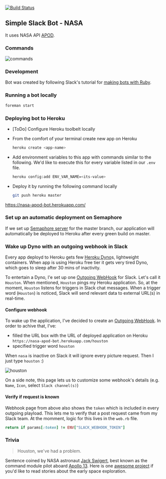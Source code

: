 [![Build Status](https://semaphoreci.com/api/v1/projects/3e0d49e4-8e5e-48d4-9a1f-9308bd19b3cf/1695126/badge.svg)](https://semaphoreci.com/mstojadinov/nasa)

## Simple Slack Bot - NASA

It uses NASA API [APOD].

### Commands

![commands](public/commands.png)

### Development

Bot was created by following Slack's tutorial for [making bots with Ruby](https://github.com/slack-ruby/slack-ruby-bot/blob/master/TUTORIAL.md "Slack-Ruby-Bot Tutorial").

### Running a bot locally

```bash
foreman start
```

### Deploying bot to Heroku

- [ToDo] Configure Heroku toolbelt locally
- From the comfort of your terminal create new app on Heroku

    ```bash
    heroku create <app-name>
    ```
- Add environment variables to this app with commands similar to the following.
We'd like to execute this for every variable listed in our `.env` file.

    ```bash
    heroku config:add ENV_VAR_NAME=<its-value>
    ```

- Deploy it by running the following command locally

    ```bash
    git push heroku master
    ```
https://nasa-apod-bot.herokuapp.com/

### Set up an automatic deployment on Semaphore

If we set up [Semaphore server] for the master branch,
our application will automatically be deployed to Heroku after every green build on master.

### Wake up Dyno with an outgoing webhook in Slack

Every app deployd to Heroku gets few [Heroku Dyno]s, lightweight containers.
When app is using Heroku free tier it gets very tired Dyno, which goes to sleep after 30 mins of inactivity.

To entertain a Dyno, I'e set up one [Outgoing WebHook] for Slack. Let's call it `Houston`.
When mentioned, `Houston` pings my Heroku application.
So, at the moment, `Houston` listens for triggers in Slack chat messages.
When a trigger word (`Houston`) is noticed, Slack will send relevant data to external URL(s) in real-time.

#### Configure webhook

To wake up the application, I've decided to create an [Outgoing WebHook].
In order to achive that,  I've:

- filled the URL box with the URL of deployed application on Heroku
`https://nasa-apod-bot.herokuapp.com/houston`
- specified trigger word `houston`

When `nasa` is inactive on Slack it will ignore every picture request.
Then I just type `houston` :)

![houston](public/houston.png)

On a side note, this page lets us to customize some webhook's details
(e.g. `Name`, `Icon`, select `Slack channel(s)`)

#### Verify if request is known

Webhook page from above also shows the `token` which is included in every outgoing playload.
This lets me to verify that a post request came from my Slack team.
At the momment, logic for this lives in the `web.rb` file.

```ruby
return if params[:token] != ENV["SLACK_WEBHOOK_TOKEN"]
```

### Trivia

> Houston, we've had a problem.

Sentence coined by NASA astronaut [Jack Swigert](https://www.jsc.nasa.gov/Bios/htmlbios/swigert-jl.html),
best known as the command module pilot aboard [Apollo 13](https://history.nasa.gov/SP-350/ch-13-1.html).
Here is one [awesome project](http://spacelog.org/) if you'd like to read stories about the early space exploration.

[APOD]: https://api.nasa.gov/api.html#apod
[making bots with Ruby]: https//github.com/slack-ruby/slack-ruby-bot/blob/master/TUTORIAL.md
[Semaphore server]: https://semaphoreci.com/docs/deploying-to-heroku.html
[Scheduled Builds]: https://semaphoreci.com/docs/scheduling-builds.html
[Heroku Dyno]: https://www.heroku.com/pricing
[Outgoing WebHook]: https://slack.com/services/new/outgoing-webhook
